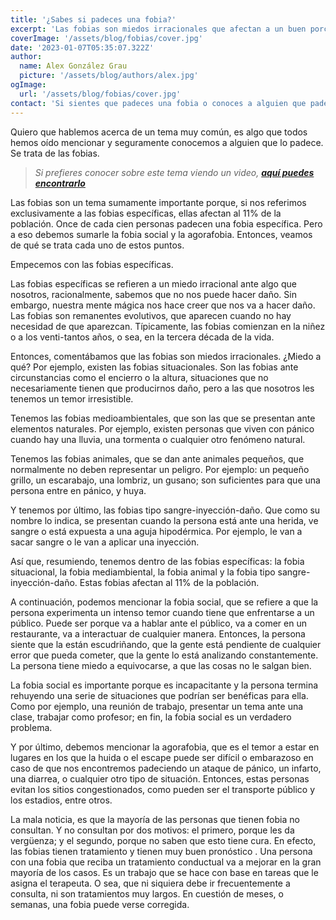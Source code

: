 ```yaml
---
title: '¿Sabes si padeces una fobia?'
excerpt: 'Las fobias son miedos irracionales que afectan a un buen porcentaje de la población. Las fobias específicas se dividen en fobias situacionales, medioambientales, animales y sange-inyección-daño. Además, existen la fobia social y la agorafobia. Las fobias pueden llegar a ser incapacitantes. Las personas afectadas no consultan por vergüenza o porque no saben que existen tratamientos.'
coverImage: '/assets/blog/fobias/cover.jpg'
date: '2023-01-07T05:35:07.322Z'
author:
  name: Alex González Grau
  picture: '/assets/blog/authors/alex.jpg'
ogImage:
  url: '/assets/blog/fobias/cover.jpg'
contact: 'Si sientes que padeces una fobia o conoces a alguien que padezca una fobia, '
---
```


Quiero que hablemos acerca de un tema muy común, es algo que todos hemos oído mencionar y seguramente conocemos a alguien que lo padece. Se trata de las fobias. 

>*Si prefieres conocer sobre este tema viendo un video, [**aquí puedes encontrarlo**](https://www.youtube.com/watch?v=fltH6LYehoM)*

Las fobias son un tema sumamente importante porque, si nos referimos exclusivamente a las fobias específicas, ellas afectan al 11% de la población. Once de cada cien personas padecen una fobia específica. Pero a eso debemos sumarle la fobia social y la agorafobia. Entonces, veamos de qué se trata cada uno de estos puntos.

Empecemos con las fobias específicas.

Las fobias específicas se refieren a un miedo irracional ante algo que nosotros, racionalmente, sabemos que no nos puede hacer daño. Sin embargo, nuestra mente mágica nos hace creer que nos va a hacer daño. Las fobias son remanentes evolutivos, que aparecen cuando no hay necesidad de que aparezcan. Típicamente, las fobias comienzan en la niñez o a los venti-tantos años, o sea, en la tercera década de la vida. 

Entonces, comentábamos que las fobias son miedos irracionales. ¿Miedo a qué? Por ejemplo, existen las fobias situacionales. Son las fobias ante circunstancias como el encierro o la altura, situaciones que no necesariamente tienen que producirnos daño, pero a las que nosotros les tenemos un temor irresistible. 

Tenemos las fobias medioambientales, que son las que se presentan ante elementos naturales. Por ejemplo, existen personas que viven con pánico cuando hay una lluvia, una tormenta o cualquier otro fenómeno natural. 

Tenemos las fobias animales, que se dan ante animales pequeños, que normalmente no deben representar un peligro. Por ejemplo: un pequeño grillo, un escarabajo, una lombriz, un gusano; son suficientes para que una persona entre en pánico, y huya. 

Y tenemos por último, las fobias tipo sangre-inyección-daño. Que como su nombre lo indica, se presentan cuando la persona está ante una herida, ve sangre o está expuesta a una aguja hipodérmica. Por ejemplo, le van a sacar sangre o le van a aplicar una inyección. 

Así que, resumiendo, tenemos dentro de las fobias específicas: la fobia situacional, la fobia mediambiental, la fobia animal y la fobia tipo sangre-inyección-daño. Estas fobias afectan al 11% de la población.

A continuación, podemos mencionar la fobia social, que se refiere a que la persona experimenta un intenso temor cuando tiene que enfrentarse a un público. Puede ser porque va a hablar ante el público, va a comer en un restaurante, va a interactuar de cualquier manera. Entonces, la persona siente que la están escudriñando, que la gente está pendiente de cualquier error que pueda cometer, que la gente lo está analizando constantemente. La persona tiene miedo a equivocarse, a que las cosas no le salgan bien. 

La fobia social es importante porque es incapacitante y la persona termina rehuyendo una serie de situaciones que podrían ser benéficas para ella. Como por ejemplo, una reunión de trabajo, presentar un tema ante una clase, trabajar como profesor; en fin, la fobia social es un verdadero problema. 

Y por último, debemos mencionar la agorafobia, que es el temor a estar en lugares en los que la huida o el escape puede ser difícil o embarazoso en caso de que nos encontremos padeciendo un ataque de pánico, un infarto, una diarrea, o cualquier otro tipo de situación. Entonces, estas personas evitan los sitios congestionados, como pueden ser el transporte público y los estadios, entre otros. 

La mala noticia, es que la mayoría de las personas que tienen fobia no consultan. Y no consultan por dos motivos: el primero, porque les da vergüenza; y el segundo, porque no saben que esto tiene cura. En efecto, las fobias tienen tratamiento y tienen muy buen pronóstico . Una persona con una fobia que reciba un tratamiento conductual va a mejorar en la gran mayoría de los casos. Es un trabajo que se hace con base en tareas que le asigna el terapeuta. O sea, que ni siquiera debe ir frecuentemente a consulta, ni son tratamientos muy largos. En cuestión de meses, o semanas, una fobia puede verse corregida. 